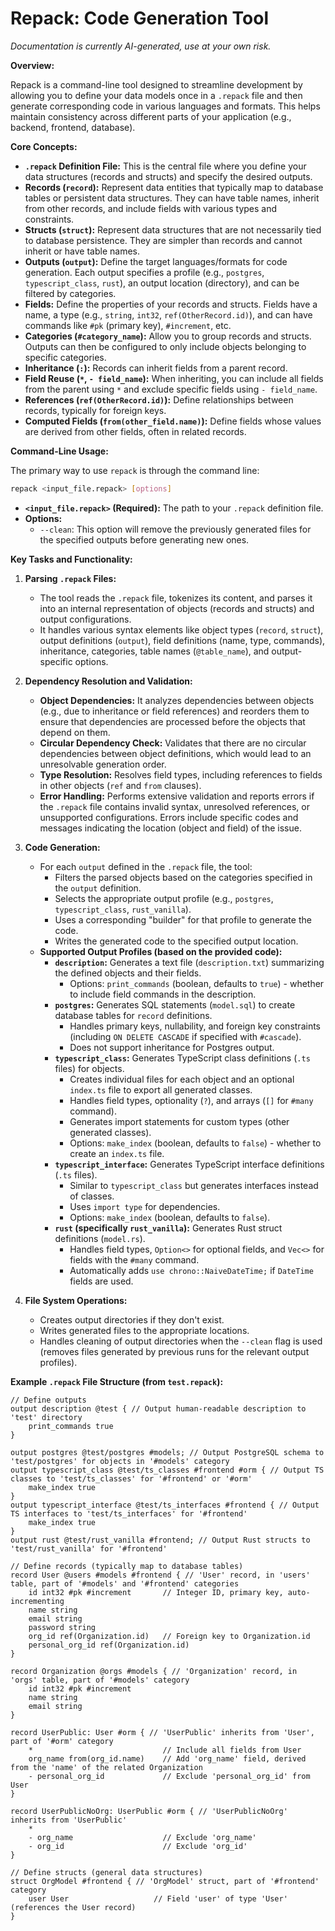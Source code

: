 # Repack: Code Generation Tool

*Documentation is currently AI-generated, use at your own risk.*

**Overview:**

Repack is a command-line tool designed to streamline development by allowing you to define your data models once in a `.repack` file and then generate corresponding code in various languages and formats. This helps maintain consistency across different parts of your application (e.g., backend, frontend, database).

**Core Concepts:**

*   **`.repack` Definition File:** This is the central file where you define your data structures (records and structs) and specify the desired outputs.
*   **Records (`record`):** Represent data entities that typically map to database tables or persistent data structures. They can have table names, inherit from other records, and include fields with various types and constraints.
*   **Structs (`struct`):** Represent data structures that are not necessarily tied to database persistence. They are simpler than records and cannot inherit or have table names.
*   **Outputs (`output`):** Define the target languages/formats for code generation. Each output specifies a profile (e.g., `postgres`, `typescript_class`, `rust`), an output location (directory), and can be filtered by categories.
*   **Fields:** Define the properties of your records and structs. Fields have a name, a type (e.g., `string`, `int32`, `ref(OtherRecord.id)`), and can have commands like `#pk` (primary key), `#increment`, etc.
*   **Categories (`#category_name`):** Allow you to group records and structs. Outputs can then be configured to only include objects belonging to specific categories.
*   **Inheritance (`:`):** Records can inherit fields from a parent record.
*   **Field Reuse (`*`, `- field_name`):** When inheriting, you can include all fields from the parent using `*` and exclude specific fields using `- field_name`.
*   **References (`ref(OtherRecord.id)`):** Define relationships between records, typically for foreign keys.
*   **Computed Fields (`from(other_field.name)`):** Define fields whose values are derived from other fields, often in related records.

**Command-Line Usage:**

The primary way to use `repack` is through the command line:

```bash
repack <input_file.repack> [options]
```

*   **`<input_file.repack>` (Required):** The path to your `.repack` definition file.
*   **Options:**
    *   `--clean`: This option will remove the previously generated files for the specified outputs before generating new ones.

**Key Tasks and Functionality:**

1.  **Parsing `.repack` Files:**
    *   The tool reads the `.repack` file, tokenizes its content, and parses it into an internal representation of objects (records and structs) and output configurations.
    *   It handles various syntax elements like object types (`record`, `struct`), output definitions (`output`), field definitions (name, type, commands), inheritance, categories, table names (`@table_name`), and output-specific options.

2.  **Dependency Resolution and Validation:**
    *   **Object Dependencies:** It analyzes dependencies between objects (e.g., due to inheritance or field references) and reorders them to ensure that dependencies are processed before the objects that depend on them.
    *   **Circular Dependency Check:** Validates that there are no circular dependencies between object definitions, which would lead to an unresolvable generation order.
    *   **Type Resolution:** Resolves field types, including references to fields in other objects (`ref` and `from` clauses).
    *   **Error Handling:** Performs extensive validation and reports errors if the `.repack` file contains invalid syntax, unresolved references, or unsupported configurations. Errors include specific codes and messages indicating the location (object and field) of the issue.

3.  **Code Generation:**
    *   For each `output` defined in the `.repack` file, the tool:
        *   Filters the parsed objects based on the categories specified in the `output` definition.
        *   Selects the appropriate output profile (e.g., `postgres`, `typescript_class`, `rust_vanilla`).
        *   Uses a corresponding "builder" for that profile to generate the code.
        *   Writes the generated code to the specified output location.
    *   **Supported Output Profiles (based on the provided code):**
        *   **`description`:** Generates a text file (`description.txt`) summarizing the defined objects and their fields.
            *   Options: `print_commands` (boolean, defaults to `true`) - whether to include field commands in the description.
        *   **`postgres`:** Generates SQL statements (`model.sql`) to create database tables for `record` definitions.
            *   Handles primary keys, nullability, and foreign key constraints (including `ON DELETE CASCADE` if specified with `#cascade`).
            *   Does not support inheritance for Postgres output.
        *   **`typescript_class`:** Generates TypeScript class definitions (`.ts` files) for objects.
            *   Creates individual files for each object and an optional `index.ts` file to export all generated classes.
            *   Handles field types, optionality (`?`), and arrays (`[]` for `#many` command).
            *   Generates import statements for custom types (other generated classes).
            *   Options: `make_index` (boolean, defaults to `false`) - whether to create an `index.ts` file.
        *   **`typescript_interface`:** Generates TypeScript interface definitions (`.ts` files).
            *   Similar to `typescript_class` but generates interfaces instead of classes.
            *   Uses `import type` for dependencies.
            *   Options: `make_index` (boolean, defaults to `false`).
        *   **`rust` (specifically `rust_vanilla`):** Generates Rust struct definitions (`model.rs`).
            *   Handles field types, `Option<>` for optional fields, and `Vec<>` for fields with the `#many` command.
            *   Automatically adds `use chrono::NaiveDateTime;` if `DateTime` fields are used.

4.  **File System Operations:**
    *   Creates output directories if they don't exist.
    *   Writes generated files to the appropriate locations.
    *   Handles cleaning of output directories when the `--clean` flag is used (removes files generated by previous runs for the relevant output profiles).

**Example `.repack` File Structure (from `test.repack`):**

```repack
// Define outputs
output description @test { // Output human-readable description to 'test' directory
	print_commands true
}

output postgres @test/postgres #models; // Output PostgreSQL schema to 'test/postgres' for objects in '#models' category
output typescript_class @test/ts_classes #frontend #orm { // Output TS classes to 'test/ts_classes' for '#frontend' or '#orm'
	make_index true
}
output typescript_interface @test/ts_interfaces #frontend { // Output TS interfaces to 'test/ts_interfaces' for '#frontend'
	make_index true
}
output rust @test/rust_vanilla #frontend; // Output Rust structs to 'test/rust_vanilla' for '#frontend'

// Define records (typically map to database tables)
record User @users #models #frontend { // 'User' record, in 'users' table, part of '#models' and '#frontend' categories
	id int32 #pk #increment       // Integer ID, primary key, auto-incrementing
	name string
	email string
	password string
	org_id ref(Organization.id)   // Foreign key to Organization.id
	personal_org_id ref(Organization.id)
}

record Organization @orgs #models { // 'Organization' record, in 'orgs' table, part of '#models' category
	id int32 #pk #increment
	name string
	email string
}

record UserPublic: User #orm { // 'UserPublic' inherits from 'User', part of '#orm' category
	*                             // Include all fields from User
	org_name from(org_id.name)    // Add 'org_name' field, derived from the 'name' of the related Organization
	- personal_org_id             // Exclude 'personal_org_id' from User
}

record UserPublicNoOrg: UserPublic #orm { // 'UserPublicNoOrg' inherits from 'UserPublic'
	*
	- org_name                    // Exclude 'org_name'
	- org_id                      // Exclude 'org_id'
}

// Define structs (general data structures)
struct OrgModel #frontend { // 'OrgModel' struct, part of '#frontend' category
	user User                   // Field 'user' of type 'User' (references the User record)
}

